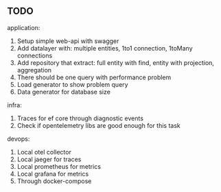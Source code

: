 ## TODO

application:
1. Setup simple web-api with swagger
2. Add datalayer with: multiple entities, 1to1 connection, 1toMany connections
3. Add repository that extract: full entity with find, entity with projection, aggregation 
4. There should be one query with performance problem 
5. Load generator to show problem query
6. Data generator for database size

infra:
1. Traces for ef core through diagnostic events
2. Check if opentelemetry libs are good enough for this task

devops:
1. Local otel collector
2. Local jaeger for traces 
3. Local prometheus for metrics
4. Local grafana for metrics
5. Through docker-compose